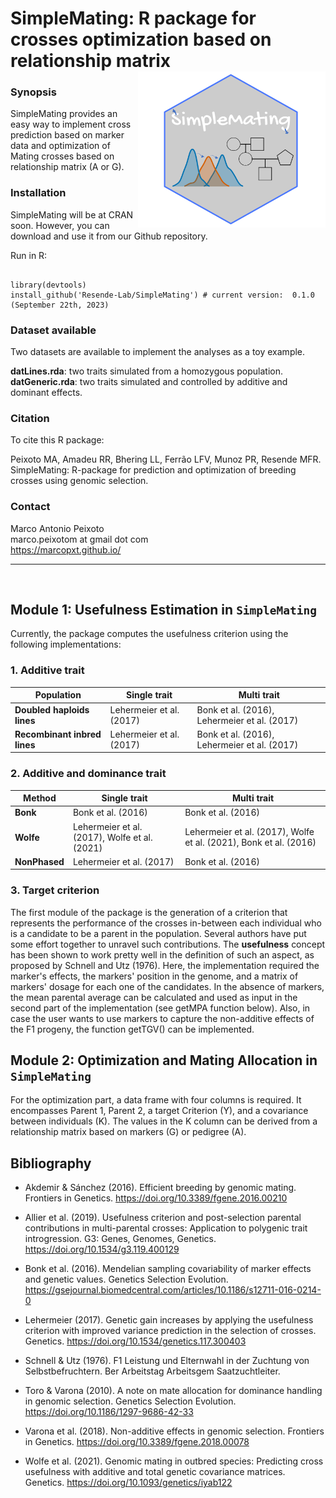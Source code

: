 # SimpleMating: R package for crosses optimization based on relationship matrix <img align="right" width="300" height="250" src="https://github.com/marcopxt/Miscellaneous/blob/main/ppt.png"> 


### Synopsis

SimpleMating provides an easy way to implement cross prediction based on marker data and optimization of Mating crosses based on relationship matrix (A or G).

### Installation

SimpleMating will be at CRAN soon. However, you can download and use it from our Github repository.

Run in R:

```{r}

library(devtools)
install_github('Resende-Lab/SimpleMating') # current version:  0.1.0 (September 22th, 2023)

```

### Dataset available

Two datasets are available to implement the analyses as a toy example.

**datLines.rda**: two traits simulated from a homozygous population.  
**datGeneric.rda**: two traits simulated and controlled by additive and dominant effects.  

### Citation
To cite this R package:

Peixoto MA, Amadeu RR, Bhering LL, Ferrão LFV, Munoz PR, Resende MFR. SimpleMating:  R-package for prediction and optimization of breeding crosses using genomic selection. 

### Contact
Marco Antonio Peixoto  
marco.peixotom at gmail dot com  
https://marcopxt.github.io/

***  
<br>  

## Module 1: Usefulness Estimation in `SimpleMating` 
Currently, the package computes the usefulness criterion using the following implementations:

### 1. Additive trait

|         Population                         | Single trait                 | Multi trait     |
|----------------------------------|------------------------------|------------------|
| **Doubled haploids lines**       | Lehermeier et al. (2017)     | Bonk et al. (2016), Lehermeier et al. (2017) |
| **Recombinant inbred lines**     | Lehermeier et al. (2017)     | Bonk et al. (2016), Lehermeier et al. (2017) |


### 2. Additive and dominance trait

|      Method       |    Single trait                               |                        Multi trait                                 |
|-------------------|-----------------------------------------------|--------------------------------------------------------------------|
| **Bonk**          | Bonk et al. (2016)                            |                       Bonk et al. (2016)                           |
| **Wolfe**         | Lehermeier et al. (2017), Wolfe et al. (2021) | Lehermeier et al. (2017), Wolfe et al. (2021),  Bonk et al. (2016) |
| **NonPhased**     | Lehermeier et al. (2017)                      |                       Bonk et al. (2016)                           |


### 3. Target criterion

The first module of the package is the generation of a criterion that represents the performance of the crosses in-between each individual who is a candidate to be a parent in the population. Several authors have put some effort together to unravel such contributions. The **usefulness** concept has been shown to work pretty well in the definition of such an aspect, as proposed by Schnell and Utz (1976). Here, the implementation required the marker's effects, the markers' position in the genome, and a matrix of markers' dosage for each one of the candidates. 
In the absence of markers, the mean parental average can be calculated and used as input in the second part of the implementation (see getMPA function below). Also, in case the user wants to use markers to capture the non-additive effects of the F1 progeny, the function getTGV() can be implemented. 


## Module 2: Optimization and Mating Allocation in `SimpleMating` 

For the optimization part, a data frame with four columns is required. It encompasses Parent 1, Parent 2, a target Criterion (Y), and a covariance between individuals (K). The values in the K column can be derived from a relationship matrix based on markers (G) or pedigree (A).


## Bibliography


- Akdemir & Sánchez (2016). Efficient breeding by genomic mating. Frontiers in Genetics. https://doi.org/10.3389/fgene.2016.00210  

- Allier et al. (2019). Usefulness criterion and post-selection parental contributions in multi-parental crosses: Application to polygenic trait introgression. G3: Genes, Genomes, Genetics. https://doi.org/10.1534/g3.119.400129  

- Bonk et al. (2016). Mendelian sampling covariability of marker effects and genetic values. Genetics Selection Evolution. https://gsejournal.biomedcentral.com/articles/10.1186/s12711-016-0214-0  

- Lehermeier (2017). Genetic gain increases by applying the usefulness criterion with improved variance prediction in the selection of crosses. Genetics. https://doi.org/10.1534/genetics.117.300403  

- Schnell & Utz (1976). F1 Leistung und Elternwahl in der Zuchtung von Selbstbefruchtern. Ber Arbeitstag Arbeitsgem Saatzuchtleiter. 

- Toro & Varona (2010). A note on mate allocation for dominance handling in genomic selection. Genetics Selection Evolution. https://doi.org/10.1186/1297-9686-42-33   

- Varona et al. (2018). Non-additive effects in genomic selection. Frontiers in Genetics. https://doi.org/10.3389/fgene.2018.00078  

- Wolfe et al. (2021). Genomic mating in outbred species: Predicting cross usefulness with additive and total genetic covariance matrices. Genetics. https://doi.org/10.1093/genetics/iyab122  

